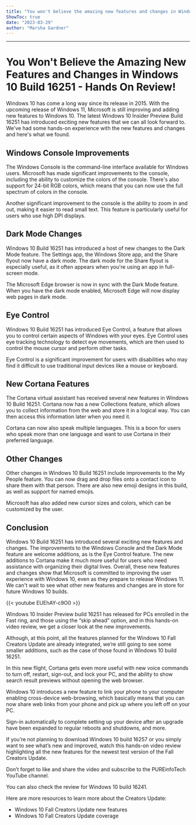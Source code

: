 ```yaml
---
title: "You won't believe the amazing new features and changes in Windows 10 Build 16251 - hands on review!"
ShowToc: true 
date: "2023-03-29"
author: "Marsha Gardner"
---
```

*****
# You Won't Believe the Amazing New Features and Changes in Windows 10 Build 16251 - Hands On Review!


Windows 10 has come a long way since its release in 2015. With the upcoming release of Windows 11, Microsoft is still improving and adding new features to Windows 10. The latest Windows 10 Insider Preview Build 16251 has introduced exciting new features that we can all look forward to. We've had some hands-on experience with the new features and changes and here's what we found.


## Windows Console Improvements

The Windows Console is the command-line interface available for Windows users. Microsoft has made significant improvements to the console, including the ability to customize the colors of the console. There's also support for 24-bit RGB colors, which means that you can now use the full spectrum of colors in the console.

Another significant improvement to the console is the ability to zoom in and out, making it easier to read small text. This feature is particularly useful for users who use high DPI displays.


## Dark Mode Changes

Windows 10 Build 16251 has introduced a host of new changes to the Dark Mode feature. The Settings app, the Windows Store app, and the Share flyout now have a dark mode. The dark mode for the Share flyout is especially useful, as it often appears when you're using an app in full-screen mode.

The Microsoft Edge browser is now in sync with the Dark Mode feature. When you have the dark mode enabled, Microsoft Edge will now display web pages in dark mode.


## Eye Control

Windows 10 Build 16251 has introduced Eye Control, a feature that allows you to control certain aspects of Windows with your eyes. Eye Control uses eye tracking technology to detect eye movements, which are then used to control the mouse cursor and perform other tasks.

Eye Control is a significant improvement for users with disabilities who may find it difficult to use traditional input devices like a mouse or keyboard.


## New Cortana Features

The Cortana virtual assistant has received several new features in Windows 10 Build 16251. Cortana now has a new Collections feature, which allows you to collect information from the web and store it in a logical way. You can then access this information later when you need it. 

Cortana can now also speak multiple languages. This is a boon for users who speak more than one language and want to use Cortana in their preferred language.


## Other Changes

Other changes in Windows 10 Build 16251 include improvements to the My People feature. You can now drag and drop files onto a contact icon to share them with that person. There are also new emoji designs in this build, as well as support for named emojis.

Microsoft has also added new cursor sizes and colors, which can be customized by the user.


## Conclusion

Windows 10 Build 16251 has introduced several exciting new features and changes. The improvements to the Windows Console and the Dark Mode feature are welcome additions, as is the Eye Control feature. The new additions to Cortana make it much more useful for users who need assistance with organizing their digital lives. Overall, these new features and changes show that Microsoft is committed to improving the user experience with Windows 10, even as they prepare to release Windows 11. We can't wait to see what other new features and changes are in store for future Windows 10 builds.

{{< youtube EUEhAY-c9O0 >}} 



Windows 10 Insider Preview build 16251 has released for PCs enrolled in the Fast ring, and those using the “skip ahead” option, and in this hands-on video review, we get a closer look at the new improvements.
 
Although, at this point, all the features planned for the Windows 10 Fall Creators Update are already integrated, we’re still going to see some smaller additions, such as the case of those found in Windows 10 build 16251.
 
In this new flight, Cortana gets even more useful with new voice commands to turn off, restart, sign-out, and lock your PC, and the ability to show search result previews without opening the web browser.
 
Windows 10 introduces a new feature to link your phone to your computer enabling cross-device web-browsing, which basically means that you can now share web links from your phone and pick up where you left off on your PC.
 
Sign-in automatically to complete setting up your device after an upgrade have been expanded to regular reboots and shutdowns, and more.
 
If you’re not planning to download Windows 10 build 16257 or you simply want to see what’s new and improved, watch this hands-on video review highlighting all the new features for the newest test version of the Fall Creators Update.
 
Don’t forget to like and share the video and subscribe to the PUREinfoTech YouTube channel.
 
You can also check the review for Windows 10 build 16241.
 

 
Here are more resources to learn more about the Creators Update:
 
- Windows 10 Fall Creators Update new features
 - Windows 10 Fall Creators Update coverage





